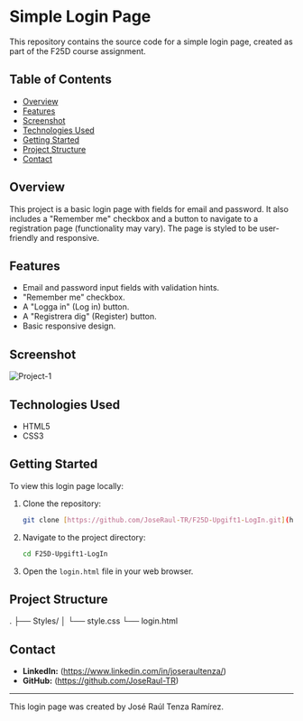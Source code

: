 # Simple Login Page

This repository contains the source code for a simple login page, created as part of the F25D course assignment.

## Table of Contents

- [Overview](#overview)
- [Features](#features)
- [Screenshot](#screenshot)
- [Technologies Used](#technologies-used)
- [Getting Started](#getting-started)
- [Project Structure](#project-structure)
- [Contact](#contact)

## Overview

This project is a basic login page with fields for email and password. It also includes a "Remember me" checkbox and a button to navigate to a registration page (functionality may vary). The page is styled to be user-friendly and responsive.

## Features

-   Email and password input fields with validation hints.
-   "Remember me" checkbox.
-   A "Logga in" (Log in) button.
-   A "Registrera dig" (Register) button.
-   Basic responsive design.

## Screenshot

![Project-1](https://github.com/user-attachments/assets/4b432045-f3e0-4c71-9e17-5cebfc4fb060)


## Technologies Used

-   HTML5
-   CSS3

## Getting Started

To view this login page locally:

1.  Clone the repository:
    ```bash
    git clone [https://github.com/JoseRaul-TR/F25D-Upgift1-LogIn.git](https://github.com/JoseRaul-TR/F25D-Upgift1-LogIn.git)
    ```
2.  Navigate to the project directory:
    ```bash
    cd F25D-Upgift1-LogIn
    ```
3.  Open the `login.html` file in your web browser.

## Project Structure
.
├── Styles/
│   └── style.css
└── login.html

## Contact

-   **LinkedIn:** (https://www.linkedin.com/in/joseraultenza/)
-   **GitHub:** (https://github.com/JoseRaul-TR)

---

This login page was created by José Raúl Tenza Ramírez.
